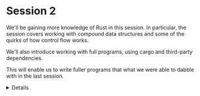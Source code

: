 # Session 2

We'll be gaining more knowledge of Rust in this session. In particular, the
session covers working with compound data structures and some of the quirks of
how control flow works.

We'll also introduce working with full programs, using cargo and third-party dependencies.

This will enable us to write fuller programs that what we were able to dabble
with in the last session.

<details>

Please remind the students that:

* They should ask questions when they get them, don't save them to the end.
* The class is meant to be interactive and discussions are very much encouraged!
  * As an instructor, you should try to keep the discussions relevant, i.e.,
    keep the discussions related to how Rust does things vs some other language. 
    It can be hard to find the right balance, but err on the side of allowing 
    discussions since they engage people much more than one-way communication.
* The questions will likely mean that we talk about things ahead of the slides.
  * This is perfectly okay! Repetition is an important part of learning. Remember
    that the slides are just a support and you are free to skip them as you
    like.

The idea for the first day is to show _just enough_ of Rust to be able to speak
about the famous borrow checker.

The way Rust handles memory is a major feature and we should show students this
right away.


</details>
